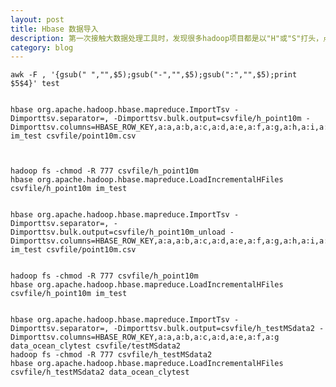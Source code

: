 ```yaml
---
layout: post
title: Hbase 数据导入
description: 第一次接触大数据处理工具时，发现很多hadoop项目都是以"H"或"S"打头，点解？
category: blog
---
```




 
 
 	awk -F , '{gsub(" ","",$5);gsub("-","",$5);gsub(":","",$5);print $5$4}' test


	hbase org.apache.hadoop.hbase.mapreduce.ImportTsv -Dimporttsv.separator=, -Dimporttsv.bulk.output=csvfile/h_point10m -Dimporttsv.columns=HBASE_ROW_KEY,a:a,a:b,a:c,a:d,a:e,a:f,a:g,a:h,a:i,a:j,a:k,a:l,a:m,a:n,a:o,a:p,a:q,a:r,a:s,a:t,a:u,a:v,a:w,a:x,a:z,a:aa,a:ab,a:ac,a:ad,a:ae,a:af,a:ag,a:ah,a:ai,a:aj,a:ak,a:al,a:am,a:an,a:ao,a:ap,a:aq,a:ar,a:as,a:at,a:au,a:av,a:aw,a:ax,a:ay,a:az,a:ba,a:bb,a:bc,a:bd,a:be,a:bf,a:bg,a:bh,a:bi,a:bj,a:bk,a:bl,a:bm,a:bn,a:bo,a:bp,a:bq,a:br,a:bs,a:bt,a:bu,a:bv,a:bw,a:bx,a:by,a:bz,a:ca,a:cb,a:cc,a:cd,a:ce,a:cf im_test csvfile/point10m.csv 
	

	
	hadoop fs -chmod -R 777 csvfile/h_point10m
	hbase org.apache.hadoop.hbase.mapreduce.LoadIncrementalHFiles csvfile/h_point10m im_test


	hbase org.apache.hadoop.hbase.mapreduce.ImportTsv -Dimporttsv.separator=, -Dimporttsv.bulk.output=csvfile/h_point10m_unload -Dimporttsv.columns=HBASE_ROW_KEY,a:a,a:b,a:c,a:d,a:e,a:f,a:g,a:h,a:i,a:j,a:k,a:l,a:m,a:n,a:o,a:p,a:q,a:r,a:s,a:t,a:u,a:v,a:w,a:x,a:z,a:aa,a:ab,a:ac,a:ad,a:ae,a:af,a:ag,a:ah,a:ai,a:aj,a:ak,a:al,a:am,a:an,a:ao,a:ap,a:aq,a:ar,a:as,a:at,a:au,a:av,a:aw,a:ax,a:ay,a:az,a:ba,a:bb,a:bc,a:bd,a:be,a:bf,a:bg,a:bh,a:bi,a:bj,a:bk,a:bl,a:bm,a:bn,a:bo,a:bp,a:bq,a:br,a:bs,a:bt,a:bu,a:bv,a:bw,a:bx,a:by,a:bz,a:ca,a:cb,a:cc,a:cd,a:ce,a:cf im_test csvfile/point10m.csv 
	
	
	hadoop fs -chmod -R 777 csvfile/h_point10m
	hbase org.apache.hadoop.hbase.mapreduce.LoadIncrementalHFiles csvfile/h_point10m im_test

	
	hbase org.apache.hadoop.hbase.mapreduce.ImportTsv -Dimporttsv.separator=, -Dimporttsv.bulk.output=csvfile/h_testMSdata2 -Dimporttsv.columns=HBASE_ROW_KEY,a:a,a:b,a:c,a:d,a:e,a:f,a:g data_ocean_clytest csvfile/testMSdata2
	hadoop fs -chmod -R 777 csvfile/h_testMSdata2
	hbase org.apache.hadoop.hbase.mapreduce.LoadIncrementalHFiles csvfile/h_testMSdata2 data_ocean_clytest